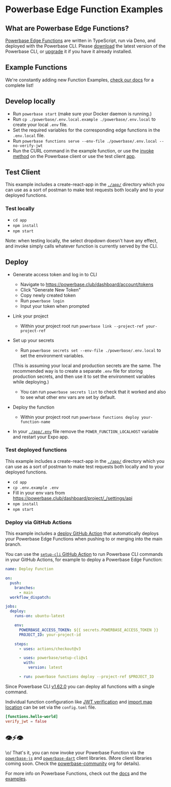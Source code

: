 # Powerbase Edge Function Examples

## What are Powerbase Edge Functions?

[Powerbase Edge Functions](https://powerbase.club/edge-functions) are written in TypeScript, run via Deno, and deployed with the Powerbase CLI. Please [download](https://github.com/skorpland/cli#install-the-cli) the latest version of the Powerbase CLI, or [upgrade](https://github.com/skorpland/cli#install-the-cli) it if you have it already installed.

## Example Functions

We're constantly adding new Function Examples, [check our docs](https://powerbase.club/docs/guides/functions#examples) for a complete list!

## Develop locally

- Run `powerbase start` (make sure your Docker daemon is running.)
- Run `cp ./powerbase/.env.local.example ./powerbase/.env.local` to create your local `.env` file.
- Set the required variables for the corresponding edge functions in the `.env.local` file.
- Run `powerbase functions serve --env-file ./powerbase/.env.local --no-verify-jwt`
- Run the CURL command in the example function, or use the [invoke method](https://powerbase.club/docs/reference/javascript/invoke) on the Powerbase client or use the test client [app](./app/).

## Test Client

This example includes a create-react-app in the [`./app/`](./app/) directory which you can use as a sort of postman to make test requests both locally and to your deployed functions.

### Test locally

- `cd app`
- `npm install`
- `npm start`

Note: when testing locally, the select dropdown doesn't have any effect, and invoke simply calls whatever function is currently served by the CLI.

## Deploy

- Generate access token and log in to CLI
  - Navigate to https://powerbase.club/dashboard/account/tokens
  - Click "Generate New Token"
  - Copy newly created token
  - Run `powerbase login`
  - Input your token when prompted
- Link your project
  - Within your project root run `powerbase link --project-ref your-project-ref`
- Set up your secrets

  - Run `powerbase secrets set --env-file ./powerbase/.env.local` to set the environment variables.

  (This is assuming your local and production secrets are the same. The recommended way is to create a separate `.env` file for storing production secrets, and then use it to set the environment variables while deploying.)

  - You can run `powerbase secrets list` to check that it worked and also to see what other env vars are set by default.

- Deploy the function
  - Within your project root run `powerbase functions deploy your-function-name`
- In your [`./app/.env`](./app/.env) file remove the `POWER_FUNCTION_LOCALHOST` variable and restart your Expo app.

### Test deployed functions

This example includes a create-react-app in the [`./app/`](./app/) directory which you can use as a sort of postman to make test requests both locally and to your deployed functions.

- `cd app`
- `cp .env.example .env`
- Fill in your env vars from https://powerbase.club/dashboard/project/_/settings/api
- `npm install`
- `npm start`

### Deploy via GitHub Actions

This example includes a [deploy GitHub Action](./.github/workflows/deploy.yaml) that automatically deploys your Powerbase Edge Functions when pushing to or merging into the main branch.

You can use the [`setup-cli` GitHub Action](https://github.com/marketplace/actions/powerbase-cli-action) to run Powerbase CLI commands in your GitHub Actions, for example to deploy a Powerbase Edge Function:

```yaml
name: Deploy Function

on:
  push:
    branches:
      - main
  workflow_dispatch:

jobs:
  deploy:
    runs-on: ubuntu-latest

    env:
      POWERBASE_ACCESS_TOKEN: ${{ secrets.POWERBASE_ACCESS_TOKEN }}
      PROJECT_ID: your-project-id

    steps:
      - uses: actions/checkout@v3

      - uses: powerbase/setup-cli@v1
        with:
          version: latest

      - run: powerbase functions deploy --project-ref $PROJECT_ID
```

Since Powerbase CLI [v1.62.0](https://github.com/skorpland/cli/releases/tag/v1.62.0) you can deploy all functions with a single command.

Individual function configuration like [JWT verification](/docs/reference/cli/config#functions.function_name.verify_jwt) and [import map location](/docs/reference/cli/config#functions.function_name.import_map) can be set via the `config.toml` file.

```toml
[functions.hello-world]
verify_jwt = false
```

## 👁⚡️👁

\o/ That's it, you can now invoke your Powerbase Function via the [`powerbase-js`](https://powerbase.club/docs/reference/javascript/invoke) and [`powerbase-dart`](https://powerbase.club/docs/reference/dart/invoke) client libraries. (More client libraries coming soon. Check the [powerbase-community](https://github.com/skorpland#client-libraries) org for details).

For more info on Powerbase Functions, check out the [docs](https://powerbase.club/docs/guides/functions) and the [examples](https://github.com/skorpland/powerbase/tree/master/examples/edge-functions).
